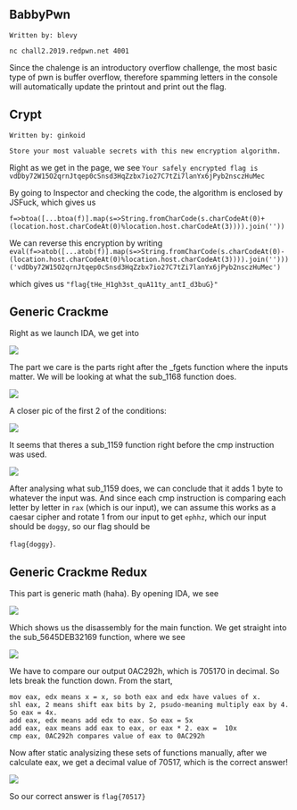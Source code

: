 BabbyPwn
------------------------
```
Written by: blevy

nc chall2.2019.redpwn.net 4001
```

Since the chalenge is an introductory overflow challenge, the most basic type of pwn is buffer overflow, therefore spamming letters in the console will automatically update the printout and print out the flag.

Crypt
------------------
```
Written by: ginkoid

Store your most valuable secrets with this new encryption algorithm.
```

Right as we get in the page, we see
```Your safely encrypted flag is vdDby72W15O2qrnJtqep0cSnsd3HqZzbx7io27C7tZi7lanYx6jPyb2nsczHuMec```

By going to Inspector and checking the code, the algorithm is enclosed by JSFuck, which gives us
```
f=>btoa([...btoa(f)].map(s=>String.fromCharCode(s.charCodeAt(0)+(location.host.charCodeAt(0)%location.host.charCodeAt(3)))).join(''))
```

We can reverse this encryption by writing ```eval(f=>atob([...atob(f)].map(s=>String.fromCharCode(s.charCodeAt(0)-(location.host.charCodeAt(0)%location.host.charCodeAt(3)))).join('')))('vdDby72W15O2qrnJtqep0cSnsd3HqZzbx7io27C7tZi7lanYx6jPyb2nsczHuMec')```

which gives us
```"flag{tHe_H1gh3st_quA11ty_antI_d3buG}"```

Generic Crackme
------------
Right as we launch IDA, we get into 

![](https://github.com/Immobility/CTF-Writeups/blob/master/redpwnCTF-2019/photos/gcm1.png)

The part we care is the parts right after the \_fgets function where the inputs matter. We will be looking at what the sub_1168 function does.

![](https://github.com/Immobility/CTF-Writeups/blob/master/redpwnCTF-2019/photos/gcm2.png)

A closer pic of the first 2 of the conditions:

![](https://github.com/Immobility/CTF-Writeups/blob/master/redpwnCTF-2019/photos/gcm3closerpic.png)

It seems that theres a sub_1159 function right before the cmp instruction was used.

![](https://github.com/Immobility/CTF-Writeups/blob/master/redpwnCTF-2019/photos/gcm4.png)

After analysing what sub_1159 does, we can conclude that it adds 1 byte to whatever the input was. And since each cmp instruction is comparing each letter by letter in ```rax``` (which is our input), we can assume this works as a caesar cipher and rotate 1 from our input to get ```ephhz```, which our input should be ```doggy```, so our flag should be 

```flag{doggy}```.

Generic Crackme Redux
---------------
This part is generic math (haha). By opening IDA, we see

![](https://github.com/Immobility/CTF-Writeups/blob/master/redpwnCTF-2019/photos/gcmr1.png)

Which shows us the disassembly for the main function. We get straight into the sub_5645DEB32169 function, where we see

![](https://github.com/Immobility/CTF-Writeups/blob/master/redpwnCTF-2019/photos/gcmr2.png)

We have to compare our output 0AC292h, which is 705170 in decimal. So lets break the function down. From the start, 

```Lets call edx as x.
mov eax, edx means x = x, so both eax and edx have values of x.
shl eax, 2 means shift eax bits by 2, psudo-meaning multiply eax by 4. So eax = 4x.
add eax, edx means add edx to eax. So eax = 5x
add eax, eax means add eax to eax, or eax * 2. eax =  10x
cmp eax, 0AC292h compares value of eax to 0AC292h
```
Now after static analysizing these sets of functions manually, after we calculate eax, we get a decimal value of 70517, which is the correct answer!

![](https://github.com/Immobility/CTF-Writeups/blob/master/redpwnCTF-2019/photos/gcmr3.png)

So our correct answer is ```flag{70517}```
